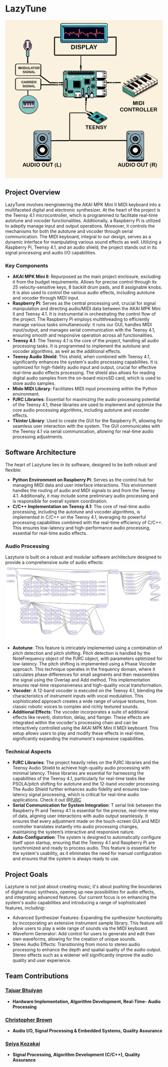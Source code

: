# LazyTune

![Overall System](/src/etc/diagrams/System.png)

## Project Overview
LazyTune involves reengineering the AKAI MPK Mini II MIDI keyboard into a multifaceted digital and electronic synthesizer. At the heart of the project is the Teensy 4.1 microcontroller, which is programmed to facilitate real-time autotune and vocoder functionalities. Additionally, a Raspberry Pi is utilized to adeptly manage input and output operations. Moreover, it controls the mechanisms for both the autotune and vocoder through serial communication. The MIDI keyboard, integral to our design, serves as a dynamic interface for manipulating various sound effects as well. Utilizing a Raspberry Pi, Teensy 4.1, and an audio shield, the project stands out in its signal processing and audio I/O capabilities.

### Key Components
- **AKAI MPK Mini II**: Repurposed as the main project enclosure, excluding it from the budget requirements. Allows for precise control through its 25 velocity-sensitive keys, 8 backlit drum pads, and 8 assignable knobs. It is also used to control the various audio effects, including autotune and vocoder through MIDI input.
- **Raspberry Pi**: Serves as the central processing unit, crucial for signal manipulation and directing audio/MIDI data between the AKAI MPK Mini II and Teensy 4.1. It is instrumental in orchestrating the control flow of the project. The Raspberry Pi employs multithreading to efficiently manage various tasks simultaneously: it runs our GUI, handles MIDI input/output, and manages serial communication with the Teensy 4.1, ensuring smooth and responsive operation across all functionalities.
- **Teensy 4.1**: The Teensy 4.1 is the core of the project, handling all audio processing tasks. It is programmed to implement the autotune and vocoder algorithms, as well as the additional effects.
- **Teensy Audio Shield**: This shield, when combined with Teensy 4.1, significantly enhances the system's audio processing capabilities. It is optimized for high-fidelity audio input and output, crucial for effective real-time audio effects processing. The shield also allows for reading digital audio samples from the on-board microSD card, which is used to store audio samples.
- **Mido MIDI Library**: Facilitates MIDI input processing within the Python environment.
- **PJRC Libraries**: Essential for maximizing the audio processing potential of the Teensy 4.1, these libraries are used to implement and optimize the core audio processing algorithms, including autotune and vocoder effects.
- **Tkinter Library**: Used to create the GUI for the Raspberry Pi, allowing for seamless user interaction with the system. The GUI communicates with the Teensy 4.1 via serial communication, allowing for real-time audio processing adjustments.

## Software Architecture
The heart of Lazytune lies in its software, designed to be both robust and flexible:
- **Python Environment on Raspberry Pi**: Serves as the control hub for managing MIDI data and user interface interactions. This environment handles the routing of audio and MIDI signals to and from the Teensy 4.1. Additionally, it may include some preliminary audio processing and is responsible for overall system coordination.
- **C/C++ Implementation on Teensy 4.1**: The core of real-time audio processing, including the autotune and vocoder algorithms, is implemented in C/C++ on the Teensy 4.1, leveraging its powerful processing capabilities combined with the real-time efficiency of C/C++. This ensures low-latency and high-performance audio processing, essential for real-time audio effects.

### Audio Processing
Lazytune is built on a robust and modular software architecture designed to provide a comprehensive suite of audio effects:
![Vocoder](/src/etc/diagrams/vocoder.png)
- **Autotune**: This feature is intricately implemented using a combination of pitch detection and pitch shifting. Pitch detection is handled by the NoteFrequency object of the PJRC object, with parameters optimized for low-latency. The pitch shifting is implemented using a Phase Vocoder approach. This technique operates in the frequency domain, where it calculates phase differences for small segments and then reassembles the signal using the Overlap and Add method. This implementation ensures real-time responsiveness and high-quality vocal transformation.
- **Vocoder**: A 12-band vocoder is executed on the Teensy 4.1, blending the characteristics of instrument inputs with vocal modulation. This sophisticated approach creates a wide range of unique textures, from classic robotic voices to complex and richly textured sounds.
- **Additional Effects**: The vocoder incorporates a suite of additional effects like reverb, distortion, delay, and flanger. These effects are integrated within the vocoder's processing chain and can be interactively controlled using the AKAI MPK Mini II MIDI keyboard. This setup allows users to play and modify these effects in real-time, significantly expanding the instrument's expressive capabilities.

### Technical Aspects
- **PJRC Libraries**: The project heavily relies on the PJRC libraries and the Teensy Audio Shield to achieve high-quality audio processing with minimal latency. These libraries are essential for harnessing the capabilities of the Teensy 4.1, particularly for real-time tasks like PSOLA/pitch shifting for autotune and the 12-band vocoder processing. The Audio Shield further enhances audio fidelity and ensures low-latency signal processing, which is critical for real-time audio applications. Check it out @[PJRC](https://www.pjrc.com/teensy/gui/)
- **Serial Communication for System Integration**: T serial link between the Raspberry Pi and Teensy 4.1 is essential for the precise, real-time relay of data, aligning user interactions with audio output seamlessly. It ensures that every adjustment made on the touch-screen GUI and MIDI controller translates instantly into audio processing changes, maintaining the system’s interactive and responsive nature.
- **Auto-Configuration**: The system is designed to automatically configure itself upon startup, ensuring that the Teensy 4.1 and Raspberry Pi are synchronized and ready to process audio. This feature is essential for the system's usability, as it eliminates the need for manual configuration and ensures that the system is always ready to use.


## Project Goals
Lazytune is not just about creating music; it's about pushing the boundaries of digital music synthesis, opening up new possibilities for audio effects, and integrating advanced features. Our current focus is on enhancing the system's audio capabilities and introducing a range of sophisticated features, including:
- Advanced Synthesizer Features: Expanding the synthesizer functionality by incorporating an extensive instrument sample library. This feature will allow users to play a wide range of sounds via the MIDI keyboard.
- Waveform Generator: Add control for users to generate and edit their own waveforms, allowing for the creation of unique sounds.
- Stereo Audio Effects: Transitioning from mono to stereo audio processing to enhance the depth and spatial quality of the audio output. Stereo effects such as a widener will significantly improve the audio quality and user experience.

## Team Contributions

### [Tajuar Bhuiyan](https://github.com/tajuar2001)
- **Hardware Implementation, Algorithm Development, Real-Time- Audio Processing** 
  
### [Christopher Brown](https://github.com/chrsbrwn)
- **Audio I/O, Signal Processing & Embedded Systems, Quality Assurance**

### [Seiya Kozakai](https://github.com/skozakai)
- **Signal Processing, Algorithm Development (C/C++), Quality Assurance**




